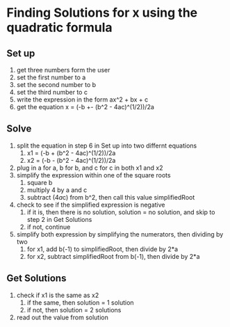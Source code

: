 # Finding Solutions for x using the quadratic formula
## Set up
1. get three numbers form the user
2. set the first number to a
3. set the second number to b
4. set the third number to c
5. write the expression in the form ax^2 + bx + c
6. get the equation x = (-b +- (b^2 - 4ac)^(1/2))/2a
## Solve
1. split the equation in step 6 in Set up into two differnt equations
    1. x1 = (-b + (b^2 - 4ac)^(1/2))/2a
    2. x2 = (-b - (b^2 - 4ac)^(1/2))/2a
2. plug in a for a, b for b, and c for c in both x1 and x2
3. simplify the expression within one of the square roots
    1. square b
    2. multiply 4 by a and c
    3. subtract (4*a*c) from b^2, then call this value simplifiedRoot
4. check to see if the simplified expression is negative
    1. if it is, then there is no solution, solution = no solution, and skip to step 2 in Get Solutions
    2. if not, continue
5. simplify both expression by simplifying the numerators, then dividing by two
    1. for x1, add b(-1) to simplifiedRoot, then divide by 2*a
    2. for x2, subtract simplifiedRoot from b(-1), then divide by 2*a
## Get Solutions
1. check if x1 is the same as x2
    1. if the same, then solution = 1 solution
    2. if not, then solution = 2 solutions
2. read out the value from solution